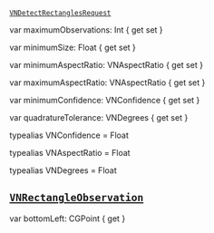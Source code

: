 

[`VNDetectRectanglesRequest`](https://developer.apple.com/documentation/vision/vndetectrectanglesrequest)


var maximumObservations: Int { get set }

var minimumSize: Float { get set }

var minimumAspectRatio: VNAspectRatio { get set }

var maximumAspectRatio: VNAspectRatio { get set }

var minimumConfidence: VNConfidence { get set }

var quadratureTolerance: VNDegrees { get set }


typealias VNConfidence = Float

typealias VNAspectRatio = Float

typealias VNDegrees = Float



## [`VNRectangleObservation`](https://developer.apple.com/documentation/vision/vnrectangleobservation)


var bottomLeft: CGPoint { get }
